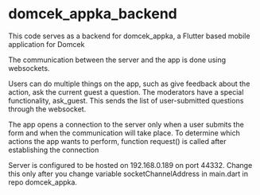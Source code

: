 # domcek_appka_backend

This code serves as a backend for domcek_appka, a Flutter based mobile application for Domcek

The communication between the server and the app is done using websockets.

Users can do multiple things on the app, such as give feedback about the action, ask the current guest a question.
The moderators have a special functionality, ask_guest. This sends the list of user-submitted questions through the websocket.
 
The app opens a connection to the server only when a user submits the form and when the communication will take place.
To determine which actions the app wants to perform, function request() is called after establishing the connection

Server is configured to be hosted on 192.168.0.189 on port 44332. 
Change this only after you change variable socketChannelAddress in main.dart in repo domcek_appka.
